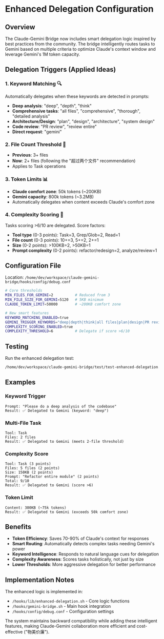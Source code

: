 # Enhanced Delegation Configuration

## Overview
The Claude-Gemini Bridge now includes smart delegation logic inspired by best practices from the community. The bridge intelligently routes tasks to Gemini based on multiple criteria to optimize Claude's context window and leverage Gemini's 1M token capacity.

## Delegation Triggers (Applied Ideas)

### 1. **Keyword Matching** 🔍
Automatically delegates when these keywords are detected in prompts:
- **Deep analysis**: "deep", "depth", "think"
- **Comprehensive tasks**: "all files", "comprehensive", "thorough", "detailed analysis"
- **Architecture/Design**: "plan", "design", "architecture", "system design"
- **Code review**: "PR review", "review entire"
- **Direct request**: "gemini"

### 2. **File Count Threshold** 📁
- **Previous**: 3+ files
- **Now**: 2+ files (following the "超过两个文件" recommendation)
- Applies to Task operations

### 3. **Token Limits** 📊
- **Claude comfort zone**: 50k tokens (~200KB)
- **Gemini capacity**: 800k tokens (~3.2MB)
- Automatically delegates when content exceeds Claude's comfort zone

### 4. **Complexity Scoring** 🎯
Tasks scoring >6/10 are delegated. Score factors:
- **Tool type** (0-3 points): Task=3, Grep/Glob=2, Read=1
- **File count** (0-3 points): 10+=3, 5+=2, 2+=1
- **Size** (0-2 points): >100KB=2, >50KB=1
- **Prompt complexity** (0-2 points): refactor/redesign=2, analyze/review=1

## Configuration File
Location: `/home/dev/workspace/claude-gemini-bridge/hooks/config/debug.conf`

```bash
# Core thresholds
MIN_FILES_FOR_GEMINI=2          # Reduced from 3
MIN_FILE_SIZE_FOR_GEMINI=5120   # 5KB minimum
CLAUDE_TOKEN_LIMIT=50000        # ~200KB comfort zone

# New smart features
KEYWORD_MATCHING_ENABLED=true
GEMINI_TRIGGER_KEYWORDS="deep|depth|think|all files|plan|design|PR review|gemini|..."
COMPLEXITY_SCORING_ENABLED=true
COMPLEXITY_THRESHOLD=6          # Delegate if score >6/10
```

## Testing
Run the enhanced delegation test:
```bash
/home/dev/workspace/claude-gemini-bridge/test/test-enhanced-delegation.sh
```

## Examples

### Keyword Trigger
```
Prompt: "Please do a deep analysis of the codebase"
Result: ✅ Delegated to Gemini (keyword: "deep")
```

### Multi-File Task
```
Tool: Task
Files: 2 files
Result: ✅ Delegated to Gemini (meets 2-file threshold)
```

### Complexity Score
```
Tool: Task (3 points)
Files: 5 files (2 points)
Size: 150KB (2 points)
Prompt: "Refactor entire module" (2 points)
Total: 9/10
Result: ✅ Delegated to Gemini (score >6)
```

### Token Limit
```
Content: 300KB (~75k tokens)
Result: ✅ Delegated to Gemini (exceeds 50k comfort zone)
```

## Benefits
- **Token Efficiency**: Saves 70-90% of Claude's context for responses
- **Smart Routing**: Automatically detects complex tasks needing Gemini's power
- **Keyword Intelligence**: Responds to natural language cues for delegation
- **Complexity Awareness**: Scores tasks holistically, not just by size
- **Lower Thresholds**: More aggressive delegation for better performance

## Implementation Notes
The enhanced logic is implemented in:
- `/hooks/lib/enhanced-delegation.sh` - Core logic functions
- `/hooks/gemini-bridge.sh` - Main hook integration
- `/hooks/config/debug.conf` - Configuration settings

The system maintains backward compatibility while adding these intelligent features, making Claude-Gemini collaboration more efficient and cost-effective ("物美价廉").